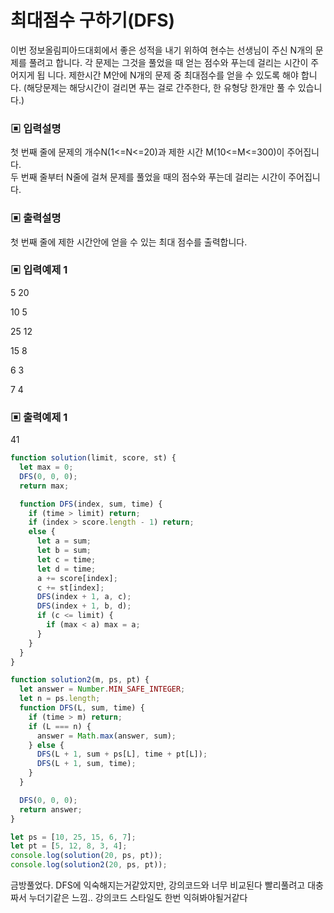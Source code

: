 # 최대점수 구하기(DFS)

이번 정보올림피아드대회에서 좋은 성적을 내기 위하여 현수는 선생님이 주신 N개의 문제를 풀려고 합니다. 각 문제는 그것을 풀었을 때 얻는 점수와 푸는데 걸리는 시간이 주어지게 됩 니다. 제한시간 M안에 N개의 문제 중 최대점수를 얻을 수 있도록 해야 합니다. (해당문제는 해당시간이 걸리면 푸는 걸로 간주한다, 한 유형당 한개만 풀 수 있습니다.)

### ▣ 입력설명

첫 번째 줄에 문제의 개수N(1<=N<=20)과 제한 시간 M(10<=M<=300)이 주어집니다.  
두 번째 줄부터 N줄에 걸쳐 문제를 풀었을 때의 점수와 푸는데 걸리는 시간이 주어집니다.

### ▣ 출력설명

첫 번째 줄에 제한 시간안에 얻을 수 있는 최대 점수를 출력합니다.

### ▣ 입력예제 1

5 20

10 5

25 12

15 8

6 3

7 4

### ▣ 출력예제 1

41

```javascript
function solution(limit, score, st) {
  let max = 0;
  DFS(0, 0, 0);
  return max;

  function DFS(index, sum, time) {
    if (time > limit) return;
    if (index > score.length - 1) return;
    else {
      let a = sum;
      let b = sum;
      let c = time;
      let d = time;
      a += score[index];
      c += st[index];
      DFS(index + 1, a, c);
      DFS(index + 1, b, d);
      if (c <= limit) {
        if (max < a) max = a;
      }
    }
  }
}

function solution2(m, ps, pt) {
  let answer = Number.MIN_SAFE_INTEGER;
  let n = ps.length;
  function DFS(L, sum, time) {
    if (time > m) return;
    if (L === n) {
      answer = Math.max(answer, sum);
    } else {
      DFS(L + 1, sum + ps[L], time + pt[L]);
      DFS(L + 1, sum, time);
    }
  }

  DFS(0, 0, 0);
  return answer;
}

let ps = [10, 25, 15, 6, 7];
let pt = [5, 12, 8, 3, 4];
console.log(solution(20, ps, pt));
console.log(solution2(20, ps, pt));
```

금방풀었다. DFS에 익숙해지는거같았지만, 강의코드와 너무 비교된다 빨리풀려고 대충 짜서 누더기같은 느낌.. 강의코드 스타일도 한번 익혀봐야될거같다
